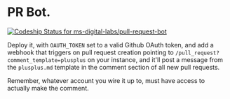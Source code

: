 # PR Bot.
[ ![Codeship Status for ms-digital-labs/pull-request-bot](https://codeship.com/projects/ef05fdb0-52c6-0132-171b-6a64ab7ee5db/status)](https://codeship.com/projects/48723)

Deploy it, with `OAUTH_TOKEN` set to a valid Github OAuth token, and add a
webhook that triggers on pull request creation pointing to
`/pull_request?comment_template=plusplus` on your instance, and it'll post a
message from the `plusplus.md` template in the comment section of all new pull
requests.

Remember, whatever account you wire it up to, must have access to actually make
the comment.
